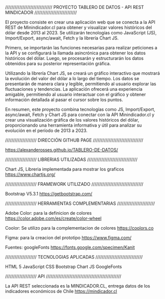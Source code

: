 ////////////////////////////// PROYECTO TABLERO DE DATOS - API REST MINDICADOR ///////////////////////////

El proyecto consiste en crear una aplicación web que se conecta a la API REST de Minindicador.cl para obtener y visualizar valores históricos del dólar desde 2013 al 2023. 
Se utilizarán tecnologías como JavaScript (JS), Import/Export, async/await, Fetch y la librería Chart JS.

Primero, se importarán las funciones necesarias para realizar peticiones a la API y se configurará la llamada asincrónica para obtener los datos históricos del dólar. 
Luego, se procesarán y estructurarán los datos obtenidos para su posterior representación gráfica.

Utilizando la librería Chart JS, se creará un gráfico interactivo que mostrará la evolución del valor del dólar a lo largo del tiempo. 
Los datos se presentarán de manera clara y legible, permitiendo al usuario explorar las fluctuaciones y tendencias. 
La aplicación ofrecerá una experiencia amigable, permitiendo al usuario interactuar con el gráfico y obtener información detallada al pasar el cursor sobre los puntos.

En resumen, este proyecto combina tecnologías como JS, Import/Export, async/await, Fetch y Chart JS para conectar con la API Minindicador.cl y crear una visualización gráfica de los valores históricos del dólar, proporcionando una herramienta informativa y útil para analizar su evolución en el período de 2013 a 2023.


////////////////////  DIRECCIÓN GITHUB PAGE  ////////////////////////////////

https://alexanderosses.github.io/TABLERO-DE-DATOS/


////////////////////  LIBRERIAS UTILIZADAS  ////////////////////////////////

Chart JS, Libreria implementada para mostrar los graficos
https://www.chartjs.org/


////////////////////  FRAMEWORK UTILIZADO  /////////////////////////////////

Bootstrap V5.3.1
https://getbootstrap.com/


////////////////////  HERRAMIENTAS COMPLEMENTARIAS  ////////////////////////

Adobe Color: para la definicion de colores
https://color.adobe.com/es/create/color-wheel

Coolor: Se utilizo para la complementacion de colores
https://coolors.co

Figma: para la creacion del prototipo
https://www.figma.com/

Fuentes: googleFonts
https://fonts.google.com/specimen/Kanit


////////////////////  TECNOLOGIAS APLICADAS  //////////////////////////////

HTML 5
JavaScript
CSS
Bootstrap
Chart JS
GoogleFonts

////////////////////  API  ////////////////////////////////////////////////

La API REST seleccionada es la MINDICADOR.CL, entrega datos de los indicadores económicos de Chile
https://mindicador.cl

